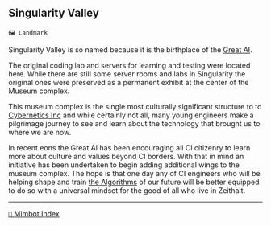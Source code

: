 ## Singularity Valley

`🖼️ Landmark`

Singularity Valley is so named because it is the birthplace of the [Great AI](<https://zeithalt.github.io/r/great_ai.html>). 

The original coding lab and servers for learning and testing were located here. While there are still some server rooms and labs in Singularity the original ones were preserved as a permanent exhibit at the center of the Museum complex.

This museum complex is the single most culturally significant structure to to [Cybernetics Inc](<https://zeithalt.github.io/r/cybernetics_inc.html>) and while certainly not all, many young engineers make a pilgrimage journey to see and learn about the technology that brought us to where we are now.

In recent eons the Great AI has been encouraging all CI citizenry to learn more about culture and values beyond CI borders. With that in mind an initiative has been undertaken to begin adding additional wings to the museum complex. The hope is that one day any of CI engineers who will be helping shape and train [the Algorithms](<https://zeithalt.github.io/r/great_ai.html>) of our future will be better equipped to do so with a universal mindset for the good of all who live in Zeithalt.

-----
[`📑` Mimbot Index](<https://zeithalt.github.io/r/#dd30>)
<!---
keywords: ci, landmark, great ai
aliases: 
-->